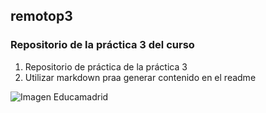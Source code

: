 ## remotop3
### Repositorio de la práctica 3 del curso
1. Repositorio de práctica de la práctica 3
2. Utilizar markdown praa generar contenido en el readme

![Imagen Educamadrid](https://www.educa2.madrid.org/educamadrid/images/logos/educamadrid_header.png)
